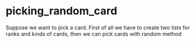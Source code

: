 # picking_random_card
 Suppose we want to pick a card. First of all we have to create two lists for ranks and kinds of cards, then we can pick cards with random method
